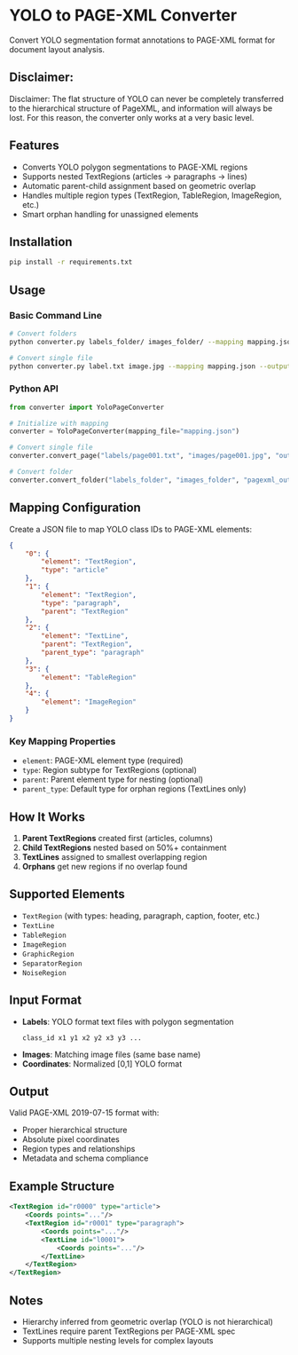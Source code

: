 # YOLO to PAGE-XML Converter

Convert YOLO segmentation format annotations to PAGE-XML format for document layout analysis.

## Disclaimer:
Disclaimer: The flat structure of YOLO can never be completely transferred to the hierarchical structure of PageXML, and information will always be lost. For this reason, the converter only works at a very basic level.

## Features

- Converts YOLO polygon segmentations to PAGE-XML regions
- Supports nested TextRegions (articles → paragraphs → lines)
- Automatic parent-child assignment based on geometric overlap
- Handles multiple region types (TextRegion, TableRegion, ImageRegion, etc.)
- Smart orphan handling for unassigned elements

## Installation

```bash
pip install -r requirements.txt
```

## Usage

### Basic Command Line

```bash
# Convert folders
python converter.py labels_folder/ images_folder/ --mapping mapping.json --output pagexml/

# Convert single file
python converter.py label.txt image.jpg --mapping mapping.json --output page.xml
```

### Python API

```python
from converter import YoloPageConverter

# Initialize with mapping
converter = YoloPageConverter(mapping_file="mapping.json")

# Convert single file
converter.convert_page("labels/page001.txt", "images/page001.jpg", "output/page001.xml")

# Convert folder
converter.convert_folder("labels_folder", "images_folder", "pagexml_output")
```

## Mapping Configuration

Create a JSON file to map YOLO class IDs to PAGE-XML elements:

```json
{
    "0": {
        "element": "TextRegion",
        "type": "article"
    },
    "1": {
        "element": "TextRegion",
        "type": "paragraph",
        "parent": "TextRegion"
    },
    "2": {
        "element": "TextLine",
        "parent": "TextRegion",
        "parent_type": "paragraph"
    },
    "3": {
        "element": "TableRegion"
    },
    "4": {
        "element": "ImageRegion"
    }
}
```

### Key Mapping Properties

- `element`: PAGE-XML element type (required)
- `type`: Region subtype for TextRegions (optional)
- `parent`: Parent element type for nesting (optional)
- `parent_type`: Default type for orphan regions (TextLines only)

## How It Works

1. **Parent TextRegions** created first (articles, columns)
2. **Child TextRegions** nested based on 50%+ containment
3. **TextLines** assigned to smallest overlapping region
4. **Orphans** get new regions if no overlap found

## Supported Elements

- `TextRegion` (with types: heading, paragraph, caption, footer, etc.)
- `TextLine`
- `TableRegion`
- `ImageRegion`
- `GraphicRegion`
- `SeparatorRegion`
- `NoiseRegion`

## Input Format

- **Labels**: YOLO format text files with polygon segmentation
  ```
  class_id x1 y1 x2 y2 x3 y3 ...
  ```
- **Images**: Matching image files (same base name)
- **Coordinates**: Normalized [0,1] YOLO format

## Output

Valid PAGE-XML 2019-07-15 format with:
- Proper hierarchical structure
- Absolute pixel coordinates
- Region types and relationships
- Metadata and schema compliance

## Example Structure

```xml
<TextRegion id="r0000" type="article">
    <Coords points="..."/>
    <TextRegion id="r0001" type="paragraph">
        <Coords points="..."/>
        <TextLine id="l0001">
            <Coords points="..."/>
        </TextLine>
    </TextRegion>
</TextRegion>
```

## Notes

- Hierarchy inferred from geometric overlap (YOLO is not hierarchical)
- TextLines require parent TextRegions per PAGE-XML spec
- Supports multiple nesting levels for complex layouts
